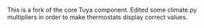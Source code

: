 This is a fork of the core Tuya component. Edited some climate.py multipliers in order to make thermostats display correct values.